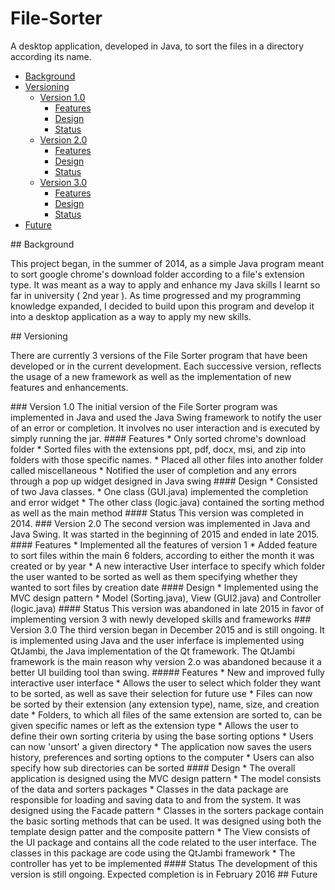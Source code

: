 # File-Sorter

  A desktop application, developed in Java, to sort the files in a directory according its name.

* [Background](#headers)  
* [Versioning](#headers) <br/>
  * [Version 1.0](#headers) <br/>
    * [Features](#headers) <br/>
    * [Design](#headers) <br/>
    * [Status](#headers) <br/>
  * [Version 2.0](#headers) <br/>
    * [Features](#headers) <br/>
    * [Design](#headers) <br/>
    * [Status](#headers) <br/>
  * [Version 3.0](#headers) <br/>
    * [Features](#headers) <br/>
    * [Design](#headers) <br/>
    * [Status](#headers) <br/>
* [Future](#headers) <br/>

<a name="headers"/>
## Background

  This project began, in the summer of 2014, as a simple Java program meant to sort google chrome's download folder according to a file's extension type. It was meant as a way to apply and enhance my Java skills I learnt so far in university ( 2nd year ). As time progressed and my programming knowledge expanded, I decided to build upon this program and develop it into a desktop application as a way to apply my new skills. 

<a name="headers"/>
## Versioning

 There are currently 3 versions of the File Sorter program that have been developed or in the current development. Each successive version, reflects the usage of a new framework as well as the implementation of new features and enhancements. 

<a name="headers"/>
### Version 1.0
  The initial version of the File Sorter program was implemented in Java and used the Java Swing framework to notify the user of an error or completion. It involves no user interaction and is executed by simply running the jar.
  
<a name="headers"/>
#### Features
* Only sorted chrome's download folder
* Sorted files with the extensions ppt, pdf, docx, msi, and zip into folders with those specific names. 
* Placed all other files into another folder called miscellaneous
* Notified the user of completion and any errors through a pop up widget designed in Java swing

<a name="headers"/>
#### Design
* Consisted of two Java classes. 
* One class (GUI.java) implemented the completion and error widget
* The other class (logic.java) contained the sorting method as well as the main method

<a name="headers"/>
#### Status
  This version was completed in 2014.

<a name="headers"/>
### Version 2.0
  The second version was implemented in Java and Java Swing. It was started in the beginning of 2015 and ended in late 2015.
  
<a name="headers"/>
#### Features
* Implemented all the features of version 1
* Added feature to sort files within the main 6 folders, according to either the month it was created or by year
* A new interactive User interface to specify which folder the user wanted to be sorted as well as them specifying whether they wanted to sort files by creation date

<a name="headers"/>
#### Design
* Implemented using the MVC design pattern
* Model (Sorting.java),  View (GUI2.java) and Controller (logic.java)

<a name="headers"/>
#### Status
  This version was abandoned in late 2015 in favor of implementing version 3 with newly developed skills and frameworks

<a name="headers"/>
### Version 3.0
  The third version began in December 2015 and is still ongoing. It is implemented using Java and the user inferface is implemented using QtJambi, the Java implementation of the Qt framework. The QtJambi framework  is the main reason why version 2.o was abandoned because it a better UI building tool  than swing.
  
<a name="headers"/>
##### Features
* New and improved fully interactive user interface
* Allows the user to select which folder they want to be sorted, as well as save their selection for future use
* Files can now be sorted by their extension (any extension type), name, size, and creation date
* Folders, to which all files of the same extension are sorted to, can be given specific names or left as the extension type
* Allows the user to define their own sorting criteria by using the base sorting options
* Users can now 'unsort' a given directory
* The application now saves the users history, preferences and sorting options to the computer
* Users can also specify how sub directories can be sorted

<a name="headers"/>
#### Design
* The overall application is designed using the MVC design pattern
* The model consists of the data and sorters packages
  * Classes in the data package are responsible for loading and saving data to and from the system. It was designed using the Facade      pattern 
   * Classes in the sorters package contain the basic sorting methods that can be used. It was designed using both the template design patter and the composite pattern
 *  The View consists of the UI package and contains all the code related to the user interface. The classes in this package are code using the QtJambi framework
 * The controller has yet to be implemented

<a name="headers"/>
#### Status
  The development of this version is still ongoing. Expected completion is in February 2016

<a name="headers"/>
## Future
